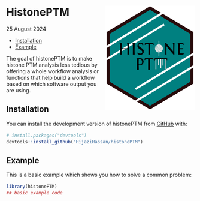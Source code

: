 HistonePTM
<img src="man/figures/logo.png" align="right" width="240" height="277"/>
================
25 August 2024

- [Installation](#installation)
- [Example](#example)

<!-- README.md is generated from README.Rmd. Please edit that file -->
<!-- badges: start -->
<!-- badges: end -->

The goal of histonePTM is to make histone PTM analysis less tedious by
offering a whole workflow analysis or functions that help build a
workflow based on which software output you are using.

## Installation

You can install the development version of histonePTM from
[GitHub](https://github.com/) with:

``` r
# install.packages("devtools")
devtools::install_github("HijaziHassan/histonePTM")
```

## Example

This is a basic example which shows you how to solve a common problem:

``` r
library(histonePTM)
## basic example code
```
